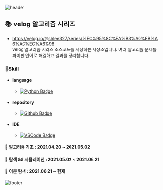 ![header](https://capsule-render.vercel.app/api?type=waving&color=auto&height=150&section=header&fontSize=40&animation=fadeIn)

## 📚 velog 알고리즘 시리즈

- https://velog.io/@shlee327/series/%EC%95%8C%EA%B3%A0%EB%A6%AC%EC%A6%98  
  velog 알고리즘 시리즈 소스코드를 저장하는 저장소입니다. 여러 알고리즘 문제를 파이썬 언어로 해결하고 결과를 정리합니다.

### 📌Skill

- #### language

  - [![Python Badge](https://img.shields.io/badge/Python-3776AB?style=flat-square&logo=Python&logoColor=white)](https://www.python.org/)

- #### repository

  - [![Github Badge](https://img.shields.io/badge/Github-181717?style=flat-square&logo=Github&logoColor=white)](https://github.com/)

- #### IDE
  - [![VSCode Badge](https://img.shields.io/badge/VSCode-007ACC?style=flat-square&logo=Visual%20Studio%20Code&logoColor=white)](https://code.visualstudio.com/)

#### 🥉 알고리즘 기초 : 2021.04.20 ~ 2021.05.02

#### 🥉 탐색 && 시뮬레이션 : 2021.05.02 ~ 2021.06.21

#### 🥉 이분 탐색 : 2021.06.21 ~ 현재

![footer](https://capsule-render.vercel.app/api?type=waving&color=gradient&height=150&section=footer)
